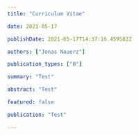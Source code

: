 ```yaml
---
title: "Curriculum Vitae"

date: 2021-05-17

publishDate: 2021-05-17T14:37:16.459582Z

authors: ["Jonas Nauerz"]

publication_types: ["0"]

summary: "Test"

abstract: "Test"

featured: false

publication: "Test"

---
```

